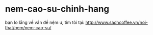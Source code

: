 nem-cao-su-chinh-hang
=====================

bạn lo lắng về vấn đề nệm ư, tìm tôi tại: http://www.sachcoffee.vn/noi-that/nem/nem-cao-su/
